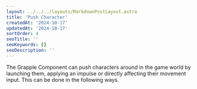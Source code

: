 ```yaml
---
layout: ../../../layouts/MarkdownPostLayout.astro
title: 'Push Character'
createdAt: '2024-10-17'
updatedAt: '2024-10-17'
sortOrder: 4
seoTitle: ''
seoKeywords: []
seoDescription: ''
---
```


The Grapple Component can push characters around in the game world by launching them, applying an impulse or directly affecting their movement input. This can be done in the following ways.
